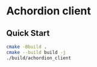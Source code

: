 # Achordion client
## Quick Start
```bash
cmake -Bbuild .
cmake --build build -j
./build/achordion_client
```
